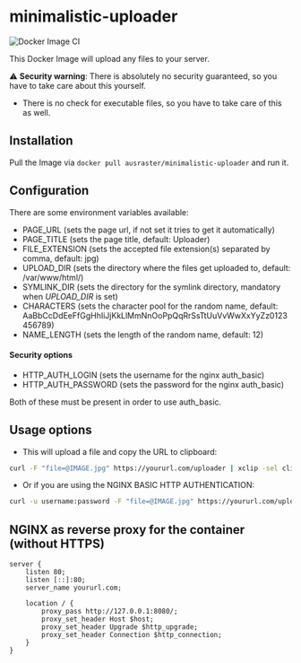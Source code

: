 # minimalistic-uploader

![Docker Image CI](https://github.com/TobiMichael96/minimalistic-uploader/workflows/Docker%20Image%20CI/badge.svg?branch=master)

This Docker Image will upload any files to your server.

:warning: **Security warning**: There is absolutely no security guaranteed, so you have to take care about this yourself.
 * There is no check for executable files, so you have to take care of this as well.

## Installation

Pull the Image via ```docker pull ausraster/minimalistic-uploader``` and run it. 

## Configuration

There are some environment variables available:

- PAGE_URL (sets the page url, if not set it tries to get it automatically)
- PAGE_TITLE (sets the page title, default: Uploader)
- FILE_EXTENSION (sets the accepted file extension(s) separated by comma, default: jpg)
- UPLOAD_DIR (sets the directory where the files get uploaded to, default: /var/www/html/)
- SYMLINK_DIR (sets the directory for the symlink directory, mandatory when *UPLOAD_DIR* is set)
- CHARACTERS (sets the character pool for the random name, default: AaBbCcDdEeFfGgHhIiJjKkLlMmNnOoPpQqRrSsTtUuVvWwXxYyZz0123456789)
- NAME_LENGTH (sets the length of the random name, default: 12)


#### Security options

- HTTP_AUTH_LOGIN (sets the username for the nginx auth_basic)
- HTTP_AUTH_PASSWORD (sets the password for the nginx auth_basic)

Both of these must be present in order to use auth_basic.

## Usage options

  * This will upload a file and copy the URL to clipboard:

 ```bash
 curl -F "file=@IMAGE.jpg" https://yoururl.com/uploader | xclip -sel clip
 ```
 
 * Or if you are using the NGINX BASIC HTTP AUTHENTICATION:

 ```bash
 curl -u username:password -F "file=@IMAGE.jpg" https://yoururl.com/uploader | xclip -sel clip
 ```

## NGINX as reverse proxy for the container (without HTTPS)

	server {
    	listen 80;
    	listen [::]:80;
    	server_name yoururl.com;

        location / {
            proxy_pass http://127.0.0.1:8080/;
            proxy_set_header Host $host;
            proxy_set_header Upgrade $http_upgrade;
            proxy_set_header Connection $http_connection;
        }
	}

